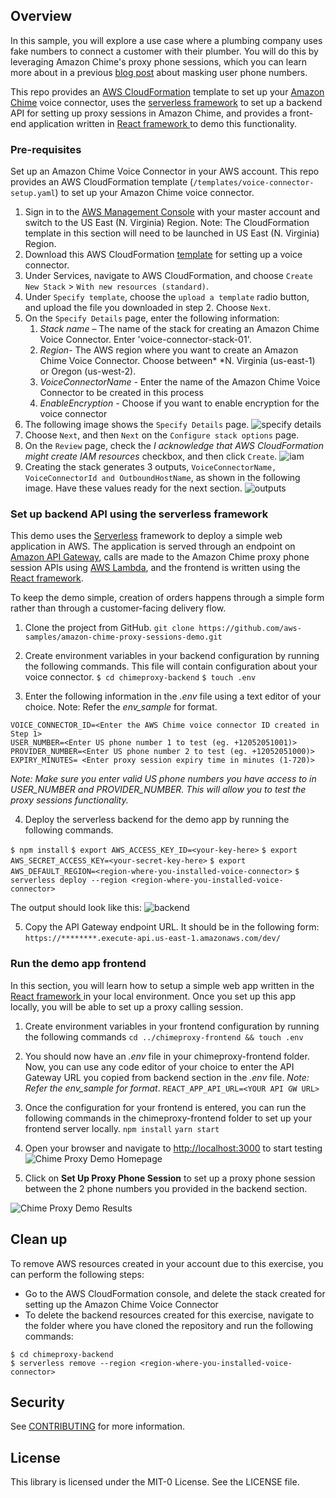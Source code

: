 ## Overview
In this sample, you will explore a use case where a plumbing company uses fake numbers to connect a customer with their plumber. You will do this by leveraging Amazon Chime's proxy phone sessions, which you can learn more about in a previous [blog post](https://aws.amazon.com/blogs/business-productivity/mask-user-phone-numbers-using-amazon-chime-proxy-phone-sessions/) about masking user phone numbers.

This repo provides an [AWS CloudFormation](https://aws.amazon.com/cloudformation/) template to set up your [Amazon Chime](https://aws.amazon.com/chime/chime-sdk/) voice connector, uses the [serverless framework](https://serverless.com) to set up a backend API for setting up proxy sessions in Amazon Chime, and provides a front-end application written in [React framework ](https://reactjs.org/) to demo this functionality.

### Pre-requisites
Set up an Amazon Chime Voice Connector in your AWS account. This repo provides an AWS CloudFormation template (`/templates/voice-connector-setup.yaml`) to set up your Amazon Chime voice connector.
1. Sign in to the [AWS Management Console](https://console.aws.amazon.com/) with your master account and switch to the US East (N. Virginia) Region. Note: The CloudFormation template in this section will need to be launched in  US East (N. Virginia) Region.
2. Download this AWS CloudFormation [template](/templates/voice-connector-setup.yaml) for setting up a voice connector.
3. Under Services, navigate to AWS CloudFormation, and choose `Create New Stack` > `With new resources (standard)`.
4. Under `Specify template`, choose the `upload a template` radio button, and upload the file you downloaded in step 2. Choose `Next`. 
4. On the `Specify Details` page, enter the following information:
    1. *Stack name* – The name of the stack for creating an Amazon Chime Voice Connector. Enter 'voice-connector-stack-01'.
    2. *Region*- The AWS region where you want to create an Amazon Chime Voice Connector. Choose between* *N. Virginia (us-east-1) or Oregon (us-west-2).
    3. *VoiceConnectorName -* Enter the name of the Amazon Chime Voice Connector to be created in this process
    4. *EnableEncryption -* Choose if you want to enable encryption for the voice connector
5. The following image shows the `Specify Details` page. 
![specify details](/resources/images/specify_details.png)
6. Choose `Next`, and then `Next` on the `Configure stack options` page.
7. On the `Review` page, check the *I acknowledge that AWS CloudFormation might create IAM resources* checkbox, and then click `Create`.
![iam](/resources/images/iam.png)
8. Creating the stack generates 3 outputs, `VoiceConnectorName, VoiceConnectorId and OutboundHostName`, as shown in the following image. Have these values ready for the next section.
![outputs](/resources/images/outputs.png)

### Set up backend API using the serverless framework
This demo uses the [Serverless](https://serverless.com/) framework to deploy a simple web application in AWS. The application is served through an endpoint on [Amazon API Gateway](https://aws.amazon.com/api-gateway/), calls are made to the Amazon Chime proxy phone session APIs using [AWS Lambda](https://aws.amazon.com/lambda/), and the frontend is written using the [React framework](https://reactjs.org/).

To keep the demo simple, creation of orders happens through a simple form rather than through a customer-facing delivery flow.

1. Clone the project from GitHub.
`git clone https://github.com/aws-samples/amazon-chime-proxy-sessions-demo.git`

2. Create environment variables in your backend configuration by running the following commands. This file will contain configuration about your voice connector. 
`$ cd chimeproxy-backend`
`$ touch .env`

3. Enter the following information in the *.env* file using a text editor of your choice. Note: Refer the *env_sample* for format.
```
VOICE_CONNECTOR_ID=<Enter the AWS Chime voice connector ID created in Step 1>
USER_NUMBER=<Enter US phone number 1 to test (eg. +12052051001)> 
PROVIDER_NUMBER=<Enter US phone number 2 to test (eg. +12052051000)>
EXPIRY_MINUTES= <Enter proxy session expiry time in minutes (1-720)>
```
*Note: Make sure you enter valid US phone numbers you have access to in USER_NUMBER and PROVIDER_NUMBER. This will allow you to test the proxy sessions functionality.*

4. Deploy the serverless backend for the demo app by running the following commands.

`$ npm install`
`$ export AWS_ACCESS_KEY_ID=<your-key-here>`
`$ export AWS_SECRET_ACCESS_KEY=<your-secret-key-here>`
`$ export AWS_DEFAULT_REGION=<region-where-you-installed-voice-connector>`
`$ serverless deploy --region <region-where-you-installed-voice-connector>`

The output should look like this:
![backend](/resources/images/backend.png)

5. Copy the API Gateway endpoint URL. It should be in the following form: 
`https://********.execute-api.us-east-1.amazonaws.com/dev/`

### Run the demo app frontend
In this section, you will learn how to setup a simple web app written in the [React framework ](https://reactjs.org/) in your local environment. Once you set up this app locally, you will be able to set up a proxy calling session.

1. Create environment variables in your frontend configuration by running the following commands
`cd ../chimeproxy-frontend && touch .env`

2. You should now have an *.env* file in your chimeproxy-frontend folder. Now, you can use any code editor of your choice to enter the API Gateway URL you copied from backend section in the *.env* file. 
*Note: Refer the env_sample for format*.
`REACT_APP_API_URL=<YOUR API GW URL>`

3. Once the configuration for your frontend is entered, you can run the following commands in the chimeproxy-frontend folder to set up your frontend server locally.
`npm install`
`yarn start`

4. Open your browser and navigate to [http://localhost:3000](http://localhost:3000/) to start testing
![Chime Proxy Demo Homepage](chimeproxy-frontend/homepage.png "Chime Proxy Demo Homepage")

5. Click on **Set Up Proxy Phone Session** to set up a proxy phone session between the 2 phone numbers you provided in the backend section.<br/>

![Chime Proxy Demo Results](chimeproxy-frontend/results.png "Chime Proxy Demo Homepage")

## Clean up
To remove AWS resources created in your account due to this exercise, you can perform the following steps:
- Go to the AWS CloudFormation console, and delete the stack created for setting up the Amazon Chime Voice Connector
- To delete the backend resources created for this exercise, navigate to the folder where you have cloned the repository and run the following commands:
```
$ cd chimeproxy-backend
$ serverless remove --region <region-where-you-installed-voice-connector>
```


## Security

See [CONTRIBUTING](CONTRIBUTING.md#security-issue-notifications) for more information.

## License

This library is licensed under the MIT-0 License. See the LICENSE file.

